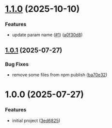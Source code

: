 # [1.1.0](https://github.com/gabbium/semantic-release-nuget/compare/v1.0.1...v1.1.0) (2025-10-10)


### Features

* update param name ([#1](https://github.com/gabbium/semantic-release-nuget/issues/1)) ([a0f30d8](https://github.com/gabbium/semantic-release-nuget/commit/a0f30d8fc86bda15d5f1d2c98ecd202db981601c))

## [1.0.1](https://github.com/gabbium/semantic-release-nuget/compare/v1.0.0...v1.0.1) (2025-07-27)


### Bug Fixes

* remove some files from npm publish ([ba70e32](https://github.com/gabbium/semantic-release-nuget/commit/ba70e3232d434988efecca709d81f0bc8b5829d5))

# 1.0.0 (2025-07-27)


### Features

* initial project ([3ed6825](https://github.com/gabbium/semantic-release-nuget/commit/3ed68258fc3d25bcc0492bffc12eb0787bea7889))
